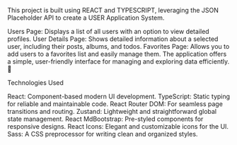 This project is built using REACT and TYPESCRIPT, leveraging the JSON Placeholder API to create a USER Application System.

Users Page: Displays a list of all users with an option to view detailed profiles.
User Details Page: Shows detailed information about a selected user, including their posts, albums, and todos.
Favorites Page: Allows you to add users to a favorites list and easily manage them.
The application offers a simple, user-friendly interface for managing and exploring data efficiently. 🎉

Technologies Used

React: Component-based modern UI development.
TypeScript: Static typing for reliable and maintainable code.
React Router DOM: For seamless page transitions and routing.
Zustand: Lightweight and straightforward global state management.
React MdBootstrap: Pre-styled components for responsive designs.
React Icons: Elegant and customizable icons for the UI.
Sass: A CSS preprocessor for writing clean and organized styles.
